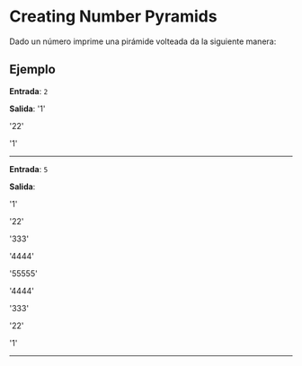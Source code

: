 # Creating Number Pyramids

Dado un número imprime una pirámide volteada da la siguiente manera:

## Ejemplo

**Entrada**:
`2`

**Salida**:
'1'

'22'

'1'
____

**Entrada**:
`5`

**Salida**:

'1'

'22'

'333'

'4444'

'55555'

'4444'

'333'

'22'

'1'

____
